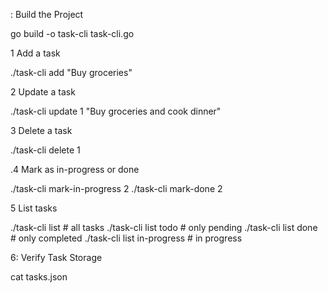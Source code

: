 : Build the Project

go build -o task-cli task-cli.go

1 Add a task

./task-cli add "Buy groceries"

2 Update a task

./task-cli update 1 "Buy groceries and cook dinner"

3 Delete a task

./task-cli delete 1

.4 Mark as in-progress or done

./task-cli mark-in-progress 2
./task-cli mark-done 2


5 List tasks

./task-cli list           # all tasks
./task-cli list todo      # only pending
./task-cli list done      # only completed
./task-cli list in-progress  # in progress


6: Verify Task Storage

cat tasks.json
